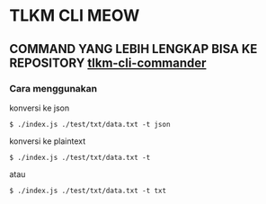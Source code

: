 # TLKM CLI MEOW

## COMMAND YANG LEBIH LENGKAP BISA KE REPOSITORY [tlkm-cli-commander](https://github.com/dhanyn10/tlkm-cli-commander)

### Cara menggunakan
konversi ke json
```
$ ./index.js ./test/txt/data.txt -t json
```
konversi ke plaintext
```
$ ./index.js ./test/txt/data.txt -t
```
atau
```
$ ./index.js ./test/txt/data.txt -t txt
```
